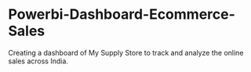 # Powerbi-Dashboard-Ecommerce-Sales
Creating a dashboard of My Supply Store to track and analyze the online sales across India.

